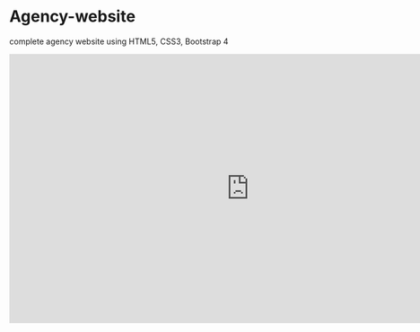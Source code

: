 # Agency-website
complete agency website using HTML5, CSS3, Bootstrap 4
<iframe width="854" height="480" src="https://www.youtube.com/embed/yrRPLBYiiEc" frameborder="0" allowfullscreen></iframe>
